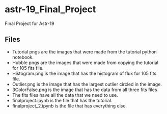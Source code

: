 # astr-19_Final_Project
Final Project for Astr-19

## Files
- Tutorial pngs are the images that were made from the tutorial python notebook.
- Hubble pngs are the images that were made from copying the tutorial for 105 fits file.
- Histogram.png is the image that has the histogram of flux for 105 fits file. 
- Outlier.png is the image that has the largest outlier circled in the image. 
- 3ColorFalse.png is the image that has the data from all three fits files
- The fits files have all the data that we need to use.
- finalproject.ipynb is the file that has the tutorial.
- finalproject_2.ipynb is the file that has everything else.